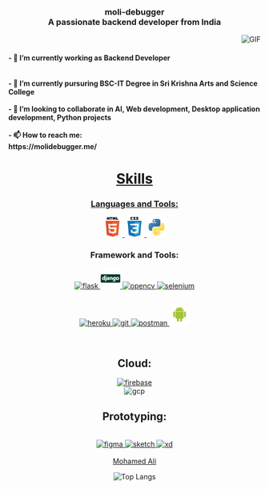 <!--### Hi there 👋 -->
<h3 align="center">moli-debugger<br>A passionate backend developer from India</h3>
<!--
**moli-debugger/moli-debugger** is a ✨ _special_ ✨ repository because its `README.md` (this file) appears on your GitHub profile.

Here are some ideas to get you started: -->
<!-- 💬 Ask me about ...
- 😄 Pronouns: ...
- 🤔 I’m looking for help with ...
- ⚡ Fun fact: ...
--> 
<img align="right" alt="GIF" src="https://i.pinimg.com/564x/c3/22/ab/c322ab43293315e6d1235c79e1af0e6c.jpg" />
<br><h4 align="left">
- 🔭 I’m currently working as Backend Developer   <br> <br><br>
- 🌱 I’m currently pursuring BSC-IT Degree in Sri Krishna Arts and Science College <br> <br>
- 👯 I’m looking to collaborate in AI, Web development, Desktop application development, Python projects <br><br>
- 📫 How to reach me: <br>
            https://molidebugger.me/  </h4>
            
<a href="https://github.com/moli-debugger"></a>
<a href="https://twitter.com/Molimohamed3"></a>
<a href="https://www.linkedin.com/in/mohamed-ali-a543a11a3/"></a>
<a href="https://www.qwiklabs.com/public_profiles/baf7a891-97ff-4ceb-8830-80e705b2cb76"></i>

<h1 align="center">Skills</h1>



<div align="center" >
<h3 >Languages and Tools:</h3>
<p>  <a href="https://www.w3.org/html/" target="_blank"> <img src="https://raw.githubusercontent.com/devicons/devicon/master/icons/html5/html5-original-wordmark.svg" alt="html5" width="40" height="40"/> </a> <a href="https://www.w3schools.com/css/" target="_blank"> <img src="https://raw.githubusercontent.com/devicons/devicon/master/icons/css3/css3-original-wordmark.svg" alt="css3" width="40" height="40"/> </a>  <a href="https://www.python.org" target="_blank"> <img src="https://raw.githubusercontent.com/devicons/devicon/master/icons/python/python-original.svg" alt="python" width="40" height="40"/> </a></div>
 <div align="center" >
<h3 >Framework and Tools:</h3>
<a href="https://flask.palletsprojects.com/" target="_blank"> <img src="https://www.vectorlogo.zone/logos/pocoo_flask/pocoo_flask-icon.svg" alt="flask" width="40" height="40"/> </a> 
<a href="https://www.djangoproject.com/" target="_blank"> <img src="https://raw.githubusercontent.com/devicons/devicon/master/icons/django/django-original.svg" alt="django" width="40" height="40"/> </a> 
<a href="https://opencv.org/" target="_blank"> <img src="https://www.vectorlogo.zone/logos/opencv/opencv-icon.svg" alt="opencv" width="40" height="40"/> </a>
 <a href="https://www.selenium.dev" target="_blank"> <img src="https://raw.githubusercontent.com/detain/svg-logos/780f25886640cef088af994181646db2f6b1a3f8/svg/selenium-logo.svg" alt="selenium" width="40" height="40"/> </a><br> <br>
                        
 <a href="https://heroku.com" target="_blank"> <img src="https://www.vectorlogo.zone/logos/heroku/heroku-icon.svg" alt="heroku" width="40" height="40"/> </a>
 <a href="https://git-scm.com/" target="_blank"> <img src="https://www.vectorlogo.zone/logos/git-scm/git-scm-icon.svg" alt="git" width="40" height="40"/> </a>
  <a href="https://postman.com" target="_blank"> <img src="https://www.vectorlogo.zone/logos/getpostman/getpostman-icon.svg" alt="postman" width="40" height="40"/> </a>
<a href="https://developer.android.com" target="_blank"> <img src="https://raw.githubusercontent.com/devicons/devicon/master/icons/android/android-original-wordmark.svg" alt="android" width="40" height="40"/> </a> </p><br> </div>
<div align="center" markdown=1>
<h2> Cloud:</h2>
<a href="https://firebase.google.com/" target="_blank"> <img src="https://www.vectorlogo.zone/logos/firebase/firebase-icon.svg" alt="firebase" width="40" height="40"/> </a> 
<div <a href="https://cloud.google.com" target="_blank"> <img src="https://www.vectorlogo.zone/logos/google_cloud/google_cloud-icon.svg" alt="gcp" width="40" height="40"/> </a></div>
<div align="center" markdown=1>
         <h2>Prototyping: </h2><br>
<a href="https://www.figma.com/" target="_blank"> <img src="https://www.vectorlogo.zone/logos/figma/figma-icon.svg" alt="figma" width="40" height="40"/> </a> 
<a href="https://www.sketch.com/" target="_blank"> <img src="https://www.vectorlogo.zone/logos/sketchapp/sketchapp-icon.svg" alt="sketch" width="40" height="40"/> </a>
<a href="https://www.adobe.com/products/xd.html" target="_blank"> <img src="https://cdn.worldvectorlogo.com/logos/adobe-xd.svg" alt="xd" width="40" height="40"/> </a>
</div>
 <br>



<div class="badge-base LI-profile-badge" data-locale="en_US" data-size="medium" data-theme="dark" data-type="VERTICAL" data-vanity="mohamed-ali-a543a11a3" data-version="v1"><a class="badge-base__link LI-simple-link" href="https://in.linkedin.com/in/mohamed-ali-a543a11a3?trk=profile-badge">Mohamed Ali</a></div>
              
![Top Langs](https://github-readme-stats.vercel.app/api/top-langs/?username=moli-debugger&theme=tokyonight)
